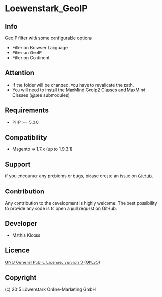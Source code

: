 Loewenstark_GeoIP
===================

Info
-----------
GeoIP filter with some configurable options

- Filter on Browser Language
- Filter on GeoIP
- Filter on Continent

Attention
------------
- If the folder will be changed, you have to revalidate the path.
- You will need to install the MaxMind GeoIp2 Classes and MaxMind Classes (@see submodules)

Requirements
------------
- PHP >= 5.3.0

Compatibility
-------------
- Magento => 1.7.x (up to 1.9.3.1)

Support
-------
If you encounter any problems or bugs, please create an issue on [GitHub](https://github.com/loewenstark/Loewenstark_GeoIP/issues).

Contribution
------------
Any contribution to the development is highly welcome. The best possibility to provide any code is to open a [pull request on GitHub](https://help.github.com/articles/using-pull-requests).

Developer
---------
* Mathis Klooss

Licence
-------
[GNU General Public License, version 3 (GPLv3)](http://opensource.org/licenses/gpl-3.0)

Copyright
---------
(c) 2015 Löwenstark Online-Marketing GmbH